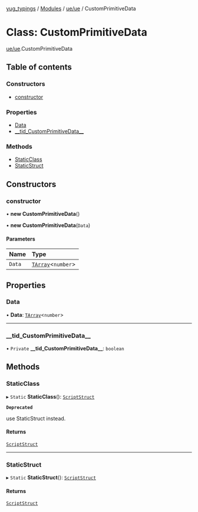 [yug_typings](../README.md) / [Modules](../modules.md) / [ue/ue](../modules/ue_ue.md) / CustomPrimitiveData

# Class: CustomPrimitiveData

[ue/ue](../modules/ue_ue.md).CustomPrimitiveData

## Table of contents

### Constructors

- [constructor](ue_ue.CustomPrimitiveData.md#constructor)

### Properties

- [Data](ue_ue.CustomPrimitiveData.md#data)
- [\_\_tid\_CustomPrimitiveData\_\_](ue_ue.CustomPrimitiveData.md#__tid_customprimitivedata__)

### Methods

- [StaticClass](ue_ue.CustomPrimitiveData.md#staticclass)
- [StaticStruct](ue_ue.CustomPrimitiveData.md#staticstruct)

## Constructors

### constructor

• **new CustomPrimitiveData**()

• **new CustomPrimitiveData**(`Data`)

#### Parameters

| Name | Type |
| :------ | :------ |
| `Data` | [`TArray`](../interfaces/ue_puerts.TArray.md)<`number`\> |

## Properties

### Data

• **Data**: [`TArray`](../interfaces/ue_puerts.TArray.md)<`number`\>

___

### \_\_tid\_CustomPrimitiveData\_\_

• `Private` **\_\_tid\_CustomPrimitiveData\_\_**: `boolean`

## Methods

### StaticClass

▸ `Static` **StaticClass**(): [`ScriptStruct`](ue_ue.ScriptStruct.md)

**`Deprecated`**

use StaticStruct instead.

#### Returns

[`ScriptStruct`](ue_ue.ScriptStruct.md)

___

### StaticStruct

▸ `Static` **StaticStruct**(): [`ScriptStruct`](ue_ue.ScriptStruct.md)

#### Returns

[`ScriptStruct`](ue_ue.ScriptStruct.md)
